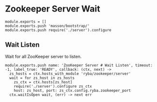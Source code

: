 
# Zookeeper Server Wait

    module.exports = []
    module.exports.push 'masson/bootstrap/'
    module.exports.push require('./server').configure

## Wait Listen

Wait for all ZooKeeper server to listen.

    module.exports.push name: 'ZooKeeper Server # Wait Listen', timeout: -1, label_true: 'READY', callback: (ctx, next) ->
      zs_hosts = ctx.hosts_with_module 'ryba/zookeeper/server'
      wait = for zs_host in zs_hosts
        zs_ctx = ctx.hosts[zs_host]
        require('./server').configure zs_ctx
        host: zs_host, port: zs_ctx.config.ryba.zookeeper_port
      ctx.waitIsOpen wait, (err) -> next err




